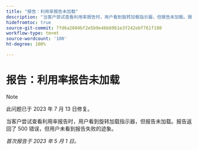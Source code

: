```yaml
---
title: "报告：利用率报告未加载"
description: "当客户尝试查看利用率报告时，用户看到旋转加载指示器，但报告未加载。报告返回了 500 错误，但用户未看到报告失败的迹象。"
hidefromtoc: true
source-git-commit: 7fd6a2604bf2e5b9e4bb69b1e3f242ebf761f180
workflow-type: tm+mt
source-wordcount: '100'
ht-degree: 100%

---
```



# 报告：利用率报告未加载

>[!NOTE]
>
>此问题已于 2023 年 7 月 13 日修复。

当客户尝试查看利用率报告时，用户看到旋转加载指示器，但报告未加载。报告返回了 500 错误，但用户未看到报告失败的迹象。

_首次报告于 2023 年 5 月 1 日。_

